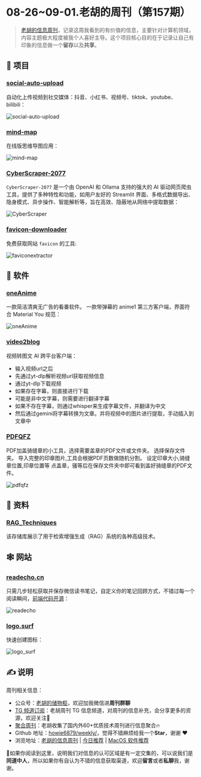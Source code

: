 # 08-26~09-01.老胡的周刊（第157期）

> [老胡的信息周刊](https://weekly.howie6879.com/)，记录这周我看到的有价值的信息，主要针对计算机领域，内容主题极大程度被我个人喜好主导。这个项目核心目的在于记录让自己有印象的信息做一个**留存**以及**共享**。

## 🎯 项目


### [social-auto-upload](https://github.com/dreammis/social-auto-upload)

自动化上传视频到社交媒体：抖音、小红书、视频号、tiktok、youtube、bilibili：

![social-auto-upload](https://images-1252557999.file.myqcloud.com/uPic/social-auto-upload.jpg)

### [mind-map](https://github.com/wanglin2/mind-map)

在线版思维导图应用：

![mind-map](https://images-1252557999.file.myqcloud.com/uPic/mind-map.jpg)

### [CyberScraper-2077](https://github.com/itsOwen/CyberScraper-2077)

`CyberScraper-2077` 是一个由 OpenAI 和 Ollama 支持的强大的 AI 驱动网页爬虫工具，提供了多种特性和功能，如用户友好的 Streamlit 界面、多格式数据导出、隐身模式、异步操作、智能解析等，旨在高效、隐蔽地从网络中提取数据：

![CyberScraper](https://images-1252557999.file.myqcloud.com/uPic/Xnip2024-09-01_11-56-36.jpg)

### [favicon-downloader](https://github.com/seadfeng/favicon-downloader)

免费获取网站 `favicon` 的工具:

![faviconextractor](https://images-1252557999.file.myqcloud.com/uPic/faviconextractor.jpg)

## 🤖 软件

### [oneAnime](https://github.com/Predidit/oneAnime)

一款简洁清爽无广告的看番软件。 一款带弹幕的 anime1 第三方客户端，界面符合 Material You 规范：

![oneAnime](https://images-1252557999.file.myqcloud.com/uPic/oneAnime.jpg)

### [video2blog](https://github.com/aehyok/video2blog)

视频转图文 AI 跨平台客户端：

- 输入视频url之后
- 先通过yt-dlp解析视频url获取视频信息
- 通过yt-dlp下载视频
- 如果存在字幕，则直接进行下载
- 可能是非中文字幕，则需要进行翻译字幕
- 如果不存在字幕，则通过whisper来生成字幕文件，并翻译为中文
- 然后通过gemini将字幕转换为文章。并将视频中的图片进行提取，手动插入到文章中

### [PDFQFZ](https://github.com/flytkgl/PDFQFZ)

PDF加盖骑缝章的小工具，选择需要盖章的PDF文件或文件夹。 选择保存文件夹。 导入完整的印章图片,工具会根据PDF页数做随机分割。 设定印章大小,骑缝章位置,印章位置等 点盖章，骚等后在保存文件夹中即可看到盖好骑缝章的PDF文件。

![pdfqfz](https://images-1252557999.file.myqcloud.com/uPic/pdfqfz.jpg)

## 👀 资料

### [RAG_Techniques](https://github.com/NirDiamant/RAG_Techniques)

该存储库展示了用于检索增强生成（RAG）系统的各种高级技术。

## 🕸 网站

### [readecho.cn](https://readecho.cn/)

只需几步轻松获取并保存微信读书笔记，自定义你的笔记回顾方式，不错过每一个阅读瞬间，[前端代码开源](https://github.com/mundane799699/readecho-web)：

![readecho](https://images-1252557999.file.myqcloud.com/uPic/readecho.jpg)

### [logo.surf](https://www.logo.surf/#generate-favicon)

快速创建图标：

![logo_surf](https://images-1252557999.file.myqcloud.com/uPic/logo_surf.jpg)

## ✍️ 说明

周刊相关信息：

- 公众号：[老胡的储物柜](https://images-1252557999.file.myqcloud.com/uPic/ETIbMe.jpg)，欢迎加我微信进**周刊群聊**
- [TG 频道订阅](https://t.me/howie_weekly)：老胡周刊 TG 信息频道，对周刊的信息补充，会分享更多的资源，欢迎关注👏
- [聚合周刊](https://www.fre321.com/weekly)：老胡收集了国内外60+优质技术周刊进行信息聚合🔥
- Github 地址：[howie6879/weekly/](https://github.com/howie6879/weekly/)，觉得不错麻烦给我一个**Star**，谢谢 ❤️
- 浏览地址：[老胡的信息周刊](https://weekly.howie6879.com) | [今日推荐](https://weekly.howie6879.com/recommend/index.html) | [MacOS 软件推荐](https://weekly.howie6879.com/soft/mac.html)

🙌如果你阅读到这里，说明我们对信息的认可区域是有一定交集的，可以说我们是**同道中人**，所以如果你有自认为不错的信息获取渠道，欢迎**留言**或者**私聊**我，谢谢。
